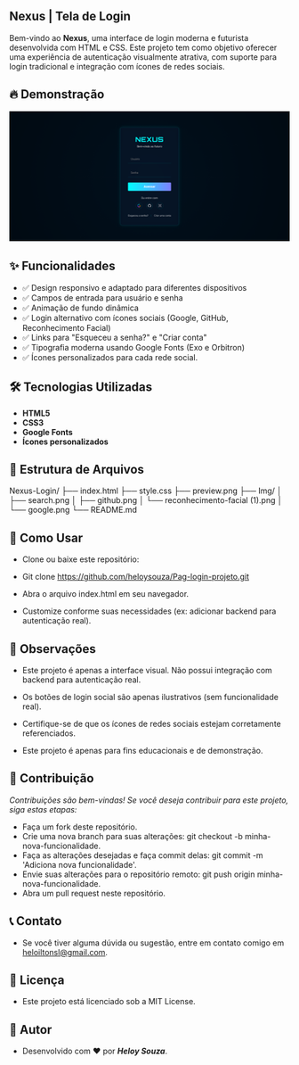 ## Nexus | Tela de Login

Bem-vindo ao **Nexus**, uma interface de login moderna e futurista desenvolvida com HTML e CSS. Este projeto tem como objetivo oferecer uma experiência de autenticação visualmente atrativa, com suporte para login tradicional e integração com ícones de redes sociais.

## 🔥 Demonstração

![Preview da interface](preview.png) <!-- Você pode adicionar uma imagem de preview aqui -->



## ✨ Funcionalidades

- ✅ Design responsivo e adaptado para diferentes dispositivos
- ✅ Campos de entrada para usuário e senha
- ✅ Animação de fundo dinâmica
- ✅ Login alternativo com ícones sociais (Google, GitHub, Reconhecimento Facial)
- ✅ Links para "Esqueceu a senha?" e "Criar conta"
- ✅ Tipografia moderna usando Google Fonts (Exo e Orbitron)
- ✅ Ícones personalizados para cada rede social.


## 🛠️ Tecnologias Utilizadas

- **HTML5**
- **CSS3**
- **Google Fonts**
- **Ícones personalizados**


## 📁 Estrutura de Arquivos

Nexus-Login/
├── index.html
├── style.css
├── preview.png
├── Img/
│   ├── search.png
│   ├── github.png
│   └── reconhecimento-facial (1).png
│   └── google.png
└── README.md

## 🚀 Como Usar

- Clone ou baixe este repositório:

- Git clone https://github.com/heloysouza/Pag-login-projeto.git

- Abra o arquivo index.html em seu navegador.

- Customize conforme suas necessidades (ex: adicionar backend para autenticação real).


## 📌 Observações

- Este projeto é apenas a interface visual. Não possui integração com backend para autenticação real.

- Os botões de login social são apenas ilustrativos (sem funcionalidade real).

- Certifique-se de que os ícones de redes sociais estejam corretamente referenciados.

- Este projeto é apenas para fins educacionais e de demonstração.

## 🤝 Contribuição

 *Contribuições são bem-vindas! Se você deseja contribuir para este projeto, siga estas etapas:*
- Faça um fork deste repositório.
- Crie uma nova branch para suas alterações: git checkout -b minha-nova-funcionalidade.
- Faça as alterações desejadas e faça commit delas: git commit -m 'Adiciona nova funcionalidade'.
- Envie suas alterações para o repositório remoto: git push origin minha-nova-funcionalidade.
- Abra um pull request neste repositório.


## 📞 Contato

- Se você tiver alguma dúvida ou sugestão, entre em contato comigo em [heloiltonsl@gmail.com](heloiltonsl@gmail.com).


## 📄 Licença

- Este projeto está licenciado sob a MIT License.


## 📝 Autor

- Desenvolvido com ❤️ por ***Heloy Souza***.


